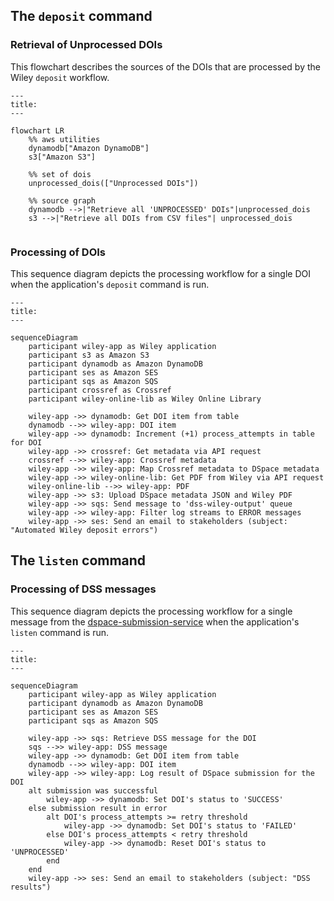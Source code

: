 ## The `deposit` command

### Retrieval of Unprocessed DOIs

This flowchart describes the sources of the DOIs that are processed by the Wiley `deposit` workflow.

```mermaid
---
title:
---

flowchart LR
    %% aws utilities
    dynamodb["Amazon DynamoDB"]
    s3["Amazon S3"]

    %% set of dois
    unprocessed_dois(["Unprocessed DOIs"])

    %% source graph
    dynamodb -->|"Retrieve all 'UNPROCESSED' DOIs"|unprocessed_dois
    s3 -->|"Retrieve all DOIs from CSV files"| unprocessed_dois
   
```

### Processing of DOIs

This sequence diagram depicts the processing workflow for a single DOI when the application's `deposit` command is run. 

```mermaid
---
title:
---

sequenceDiagram
    participant wiley-app as Wiley application
    participant s3 as Amazon S3
    participant dynamodb as Amazon DynamoDB
    participant ses as Amazon SES
    participant sqs as Amazon SQS
    participant crossref as Crossref
    participant wiley-online-lib as Wiley Online Library

    wiley-app ->> dynamodb: Get DOI item from table
    dynamodb -->> wiley-app: DOI item
    wiley-app ->> dynamodb: Increment (+1) process_attempts in table for DOI
    wiley-app ->> crossref: Get metadata via API request
    crossref -->> wiley-app: Crossref metadata
    wiley-app ->> wiley-app: Map Crossref metadata to DSpace metadata
    wiley-app ->> wiley-online-lib: Get PDF from Wiley via API request
    wiley-online-lib -->> wiley-app: PDF
    wiley-app ->> s3: Upload DSpace metadata JSON and Wiley PDF
    wiley-app ->> sqs: Send message to 'dss-wiley-output' queue
    wiley-app ->> wiley-app: Filter log streams to ERROR messages
    wiley-app ->> ses: Send an email to stakeholders (subject: "Automated Wiley deposit errors")
```

## The `listen` command

### Processing of DSS messages
This sequence diagram depicts the processing workflow for a single message from the [dspace-submission-service](https://github.com/MITLibraries/dspace-submission-service/tree/main) when the application's `listen` command is run.

```mermaid
---
title: 
---

sequenceDiagram
    participant wiley-app as Wiley application
    participant dynamodb as Amazon DynamoDB
    participant ses as Amazon SES
    participant sqs as Amazon SQS

    wiley-app ->> sqs: Retrieve DSS message for the DOI
    sqs -->> wiley-app: DSS message 
    wiley-app ->> dynamodb: Get DOI item from table
    dynamodb -->> wiley-app: DOI item
    wiley-app ->> wiley-app: Log result of DSpace submission for the DOI
    alt submission was successful
        wiley-app ->> dynamodb: Set DOI's status to 'SUCCESS'
    else submission result in error
        alt DOI's process_attempts >= retry threshold 
            wiley-app ->> dynamodb: Set DOI's status to 'FAILED'
        else DOI's process_attempts < retry threshold
            wiley-app ->> dynamodb: Reset DOI's status to 'UNPROCESSED'
        end
    end
    wiley-app ->> ses: Send an email to stakeholders (subject: "DSS results")


```